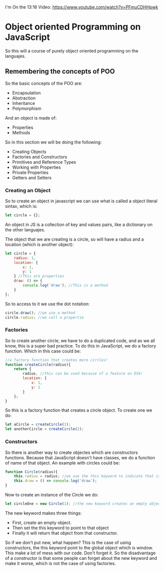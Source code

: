 I'm On the 13:16
Video: https://www.youtube.com/watch?v=PFmuCDHHpwk
# Object oriented Programming on JavaScript
So this will a course of purely object oriented programming on the languajes.

## Remembering the concepts of POO
So the basic concepts of the POO are:
- Encapsulation
- Abstraction
- Inheritance
- Polymorphism

And an object is made of:
- Properties
- Methods

So in this section we will be doing the following:
- Creating Objects
- Factories and Constructors
- Primitives and Reference Types
- Working with Properties
- Private Properties
- Getters and Setters

### Creating an Object
So to create an object in javascript we can use what is called a object literal sintax, which is:
```js
let circle = {};
```
An object in JS is a collection of key and values pairs, like a dictionary on the other languajes.

The object that we are creating is a circle, so will have a radius and a location (which is another object):
```js
let circle = {
    radius: 1,
    location: {
        x: 1,
        y: 1
    } //This are properties
    draw: () => {
        console.log('draw'); //This is a method
    }
};
```
So to access to it we use the dot notation:
```js
circle.draw(); //we use a method
circle.radius; //we call a propertie
```

### Factories
So to create another circle, we have to do a duplicated code, and as we all know, this is a super bad practice. To do this in JavaScript, we do a factory function. Which in this case could be:
```js
//a factory function that creates more circles!
function createCircle(radius){
    return {
        radius, //this can be used because of a feature on ES6!
        location: {
            x: 1,
            y: 1
        }
    };
}
```
So this is a factory function that creates a circle object. To create one we do:
```js
let aCircle = createCircle(1);
let anotherCircle = createCircle(2);
```

### Constructors
So there is another way to create objectes which are constructors functions. Because that JavaScript doesn't have classes, we do a function of name of that object. An example with circles could be:
```js
function Circle(radius){
    this.radius = radius; //we use the this keyword to indicate that is a constructor of a Circle object
    this.draw = () => console.log('draw');
}
```
Now to create an instance of the Circle we do:
```js
let circleOne = new Circle(1); //the new keyword creates an empty object, like {};.
```
The new keyword makes three things:
- First, create an empty object.
- Then set the this keyword to point to that object
- Finally it will return that object from that constructor.

So if we don't put new, what happen? This is the case of using constructors, the this keyword point to the global object which is window. This make a lot of mess with our code. Don't forget it. So the disadvantage of a constructor is that some people can forget about the new keyword and make it worse, which is not
the case of using factories.


